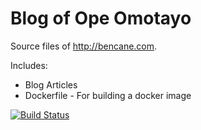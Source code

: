 Blog of Ope Omotayo
=====

Source files of http://bencane.com.

Includes:
  * Blog Articles
  * Dockerfile - For building a docker image

[![Build Status](https://travis-ci.org/madflojo/blog.svg?branch=master)](https://travis-ci.org/madflojo/blog) 
